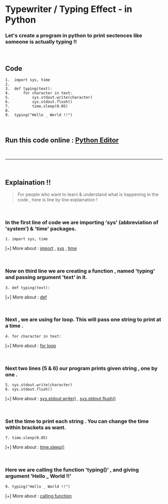 # Typewriter / Typing Effect - in Python

### Let's create a program in python to print sectences like someone is actually typing !!

<br>

## Code 

```
1.	import sys, time
2.
3.	def typing(text):
4.		for character in text:
5.			sys.stdout.write(character)
6.			sys.stdout.flush()
7.			time.sleep(0.05)
8.
9.	typing("Hello _ World !!")
```

<br>

## Run this code online : [Python Editor](https://www.online-python.com/1Sq2ny9WcD)

<br> 

---

<br> 

## Explaination !!
> For people who want to learn & understand what is happening in the code , here is line by line explaination !

<br>

### In the first line of code we are importing 'sys' (abbreviation of 'system') & 'time' packages.
```
1. import sys, time
```
[+] More about : [import](https://bit.ly/3udwI3Y) , [sys](https://bit.ly/3eLiX5T) , [time](https://bit.ly/3xFZD2J)

<br>

### Now on third line we are creating a function , named 'typing' and passing argument 'text' in it.
```
3. def typing(text):
```
[+] More about : [def](https://bit.ly/2PJAxyQ)

<br>

### Next , we are using for loop. This will pass one string to print at a time .
```
4. for character in text:
```
[+] More about : [for loop](https://bit.ly/2QLuiec)

<br>

### Next two lines (5 & 6) our program prints given string , one by one .
```
5. sys.stdout.write(character)
6. sys.stdout.flush()
````
[+] More about : [sys.stdout.write()](https://bit.ly/3ePKiDV) , [sys.stdout.flush()](https://bit.ly/2PJAz9W)

<br>

###  Set the time to print each string . You can change the time within brackets as want.
```
7. time.sleep(0.05)
```
[+] More about : [time.sleep()](https://bit.ly/3ecKeis)

<br>

### Here we are calling the function 'typing()' , and giving argument 'Hello _ World !!' 
```
9. typing("Hello _ World !!")
```
[+] More about : [calling function](https://bit.ly/3nDsVdN)
